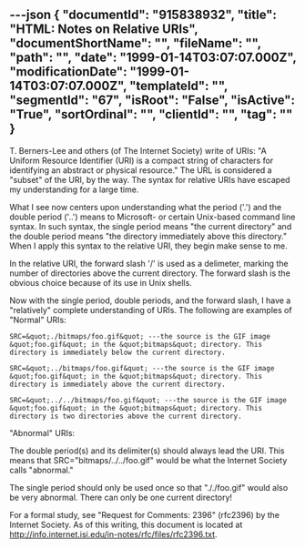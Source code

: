 ---json
{
  "documentId": "915838932",
  "title": "HTML: Notes on Relative URIs",
  "documentShortName": "",
  "fileName": "",
  "path": "",
  "date": "1999-01-14T03:07:07.000Z",
  "modificationDate": "1999-01-14T03:07:07.000Z",
  "templateId": "",
  "segmentId": "67",
  "isRoot": "False",
  "isActive": "True",
  "sortOrdinal": "",
  "clientId": "",
  "tag": ""
}
---

T. Berners-Lee and others (of The Internet Society) write of URIs: &quot;A Uniform Resource Identifier (URI) is a compact string of characters for identifying an abstract or physical resource.&quot; The URL is considered a &quot;subset&quot; of the URI, by the way. The syntax for relative URIs have escaped my understanding for a large time.

What I see now centers upon understanding what the period ('.') and the double period ('..') means to Microsoft- or certain Unix-based command line syntax. In such syntax, the single period means &quot;the current directory&quot; and the double period means &quot;the directory immediately above this directory.&quot; When I apply this syntax to the relative URI, they begin make sense to me.

In the relative URI, the forward slash '/' is used as a delimeter, marking the number of directories above the current directory. The forward slash is the obvious choice because of its use in Unix shells.

Now with the single period, double periods, and the forward slash, I have a &quot;relatively&quot; complete understanding of URIs. The following are examples of &quot;Normal&quot; URIs:

    SRC=&quot;./bitmaps/foo.gif&quot; ---the source is the GIF image &quot;foo.gif&quot; in the &quot;bitmaps&quot; directory. This directory is immediately below the current directory.

    SRC=&quot;../bitmaps/foo.gif&quot; ---the source is the GIF image &quot;foo.gif&quot; in the &quot;bitmaps&quot; directory. This directory is immediately above the current directory.

    SRC=&quot;../../bitmaps/foo.gif&quot; ---the source is the GIF image &quot;foo.gif&quot; in the &quot;bitmaps&quot; directory. This directory is two directories above the current directory.


&quot;Abnormal&quot; URIs:

The double period(s) and its delimiter(s) should always lead the URI. This means that SRC=&quot;bitmaps/../../foo.gif&quot; would be what the Internet Society calls &quot;abnormal.&quot;

The single period should only be used once so that &quot;././foo.gif&quot; would also be very abnormal. There can only be one current directory!

For a formal study, see &quot;Request for Comments: 2396&quot; (rfc2396) by the Internet Society. As of this writing, this document is located at http://info.internet.isi.edu/in-notes/rfc/files/rfc2396.txt.
